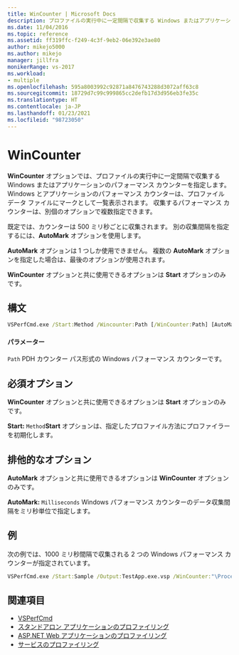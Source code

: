 ```yaml
---
title: WinCounter | Microsoft Docs
description: プロファイルの実行中に一定間隔で収集する Windows またはアプリケーションのパフォーマンス カウンターを具体的に指定する、WinCounter オプションについて学習します。
ms.date: 11/04/2016
ms.topic: reference
ms.assetid: ff319ffc-f249-4c3f-9eb2-06e392e3ae80
author: mikejo5000
ms.author: mikejo
manager: jillfra
monikerRange: vs-2017
ms.workload:
- multiple
ms.openlocfilehash: 595a8003992c92871a8476743288d3072aff63c8
ms.sourcegitcommit: 18729d7c99c999865cc2defb17d3d956eb3fe35c
ms.translationtype: HT
ms.contentlocale: ja-JP
ms.lasthandoff: 01/23/2021
ms.locfileid: "98723050"
---
```

# <a name="wincounter"></a>WinCounter
**WinCounter** オプションでは、プロファイルの実行中に一定間隔で収集する Windows またはアプリケーションのパフォーマンス カウンターを指定します。 Windows とアプリケーションのパフォーマンス カウンターは、プロファイル データ ファイルにマークとして一覧表示されます。 収集するパフォーマンス カウンターは、別個のオプションで複数指定できます。

 既定では、カウンターは 500 ミリ秒ごとに収集されます。 別の収集間隔を指定するには、**AutoMark** オプションを使用します。

 **AutoMark** オプションは 1 つしか使用できません。 複数の **AutoMark** オプションを指定した場合は、最後のオプションが使用されます。

 **WinCounter** オプションと共に使用できるオプションは **Start** オプションのみです。

## <a name="syntax"></a>構文

```cmd
VSPerfCmd.exe /Start:Method /Wincounter:Path [/WinCounter:Path] [AutoMark:Milliseconds] [Options]
```

#### <a name="parameters"></a>パラメーター
 `Path` PDH カウンター パス形式の Windows パフォーマンス カウンターです。

## <a name="required-options"></a>必須オプション
 **WinCounter** オプションと共に使用できるオプションは **Start** オプションのみです。

 **Start:** `Method`**Start** オプションは、指定したプロファイル方法にプロファイラーを初期化します。

## <a name="exclusive-options"></a>排他的なオプション
 **AutoMark** オプションと共に使用できるオプションは **WinCounter** オプションのみです。

 **AutoMark:** `Milliseconds` Windows パフォーマンス カウンターのデータ収集間隔をミリ秒単位で指定します。

## <a name="example"></a>例
 次の例では、1000 ミリ秒間隔で収集される 2 つの Windows パフォーマンス カウンターが指定されています。

```cmd
VSPerfCmd.exe /Start:Sample /Output:TestApp.exe.vsp /WinCounter:"\Processor(0)\% Processor Time" /WinCounter:"\System\Context Switches/sec" /AutoMark:1000
```

## <a name="see-also"></a>関連項目
- [VSPerfCmd](../profiling/vsperfcmd.md)
- [スタンドアロン アプリケーションのプロファイリング](../profiling/command-line-profiling-of-stand-alone-applications.md)
- [ASP.NET Web アプリケーションのプロファイリング](../profiling/command-line-profiling-of-aspnet-web-applications.md)
- [サービスのプロファイリング](../profiling/command-line-profiling-of-services.md)
